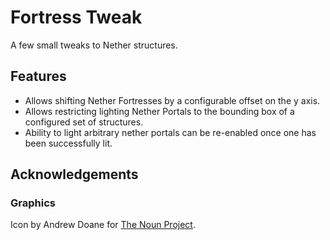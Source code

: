 # Fortress Tweak

A few small tweaks to Nether structures.

## Features

- Allows shifting Nether Fortresses by a configurable offset on the y axis.
- Allows restricting lighting Nether Portals to the bounding box of a configured set of structures.
- Ability to light arbitrary nether portals can be re-enabled once one has been successfully lit.

## Acknowledgements

### Graphics

Icon by Andrew Doane for [The Noun Project](https://thenounproject.com/icon/castle-1157138/).